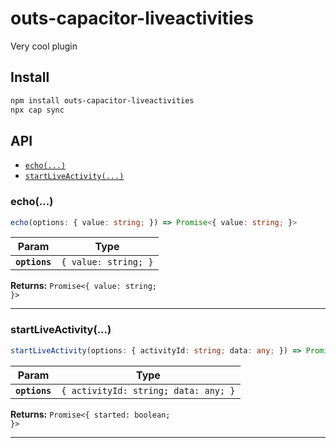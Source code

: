 # outs-capacitor-liveactivities

Very cool plugin

## Install

```bash
npm install outs-capacitor-liveactivities
npx cap sync
```

## API

<docgen-index>

* [`echo(...)`](#echo)
* [`startLiveActivity(...)`](#startliveactivity)

</docgen-index>

<docgen-api>
<!--Update the source file JSDoc comments and rerun docgen to update the docs below-->

### echo(...)

```typescript
echo(options: { value: string; }) => Promise<{ value: string; }>
```

| Param         | Type                            |
| ------------- | ------------------------------- |
| **`options`** | <code>{ value: string; }</code> |

**Returns:** <code>Promise&lt;{ value: string; }&gt;</code>

--------------------


### startLiveActivity(...)

```typescript
startLiveActivity(options: { activityId: string; data: any; }) => Promise<{ started: boolean; }>
```

| Param         | Type                                            |
| ------------- | ----------------------------------------------- |
| **`options`** | <code>{ activityId: string; data: any; }</code> |

**Returns:** <code>Promise&lt;{ started: boolean; }&gt;</code>

--------------------

</docgen-api>

